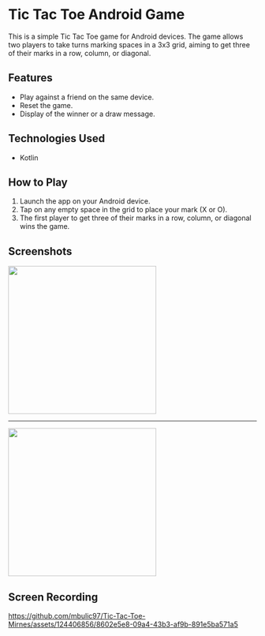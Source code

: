 # Tic Tac Toe Android Game

This is a simple Tic Tac Toe game for Android devices. The game allows two players to take turns marking spaces in a 3x3 grid, aiming to get three of their marks in a row, column, or diagonal.

## Features

- Play against a friend on the same device.
- Reset the game.
- Display of the winner or a draw message.

## Technologies Used

- Kotlin

## How to Play

1. Launch the app on your Android device.
2. Tap on any empty space in the grid to place your mark (X or O).
3. The first player to get three of their marks in a row, column, or diagonal wins the game.

## Screenshots
<img src="https://github.com/mbulic97/Tic-Tac-Toe-Mirnes/assets/124406856/23f579f0-014b-4d8e-a67e-81fc90b70b08" width="300">

---

<img src="https://github.com/mbulic97/Tic-Tac-Toe-Mirnes/assets/124406856/9c2cd6dc-8400-4f13-84e6-bb0fa78f1d4c" width="300">



## Screen Recording

https://github.com/mbulic97/Tic-Tac-Toe-Mirnes/assets/124406856/8602e5e8-09a4-43b3-af9b-891e5ba571a5



